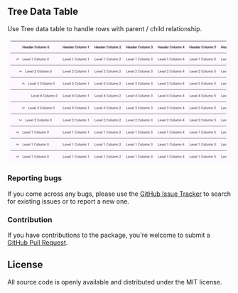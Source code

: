 ## Tree Data Table

Use Tree data table to handle rows with parent / child relationship.

![](example/images/tree_data_table.png)

### Reporting bugs

If you come across any bugs, please use the [GitHub Issue Tracker](https://github.com/Monkeyinator/tree_data_table/issues)
to search for existing issues or to report a new one.

### Contribution

If you have contributions to the package, you're welcome to submit a
[GitHub Pull Request](https://github.com/Monkeyinator/tree_data_table/pulls).

## License

All source code is openly available and distributed under the MIT license.
